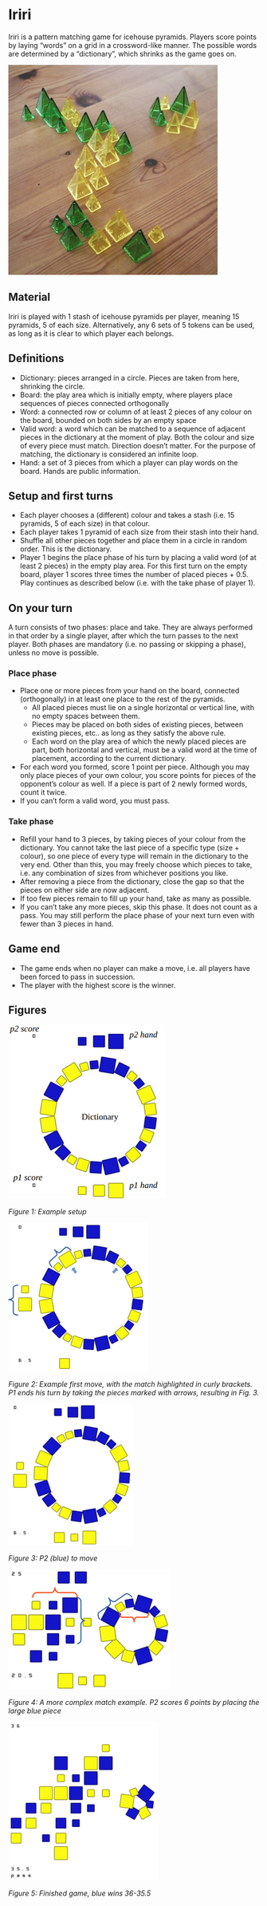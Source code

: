 Iriri
=====

Iriri is a pattern matching game for icehouse pyramids. Players score points by laying “words” on a grid in a crossword-like manner. The possible words are determined by a “dictionary”, which shrinks as the game goes on.

![fig0](realgame.jpg)

Material
--------

Iriri is played with 1 stash of icehouse pyramids per player, meaning 15 pyramids, 5 of each size. Alternatively, any 6 sets of 5 tokens can be used, as long as it is clear to which player each belongs.


Definitions
-----------

- Dictionary: pieces arranged in a circle. Pieces are taken from here, shrinking the circle.
- Board: the play area which is initially empty, where players place sequences of pieces connected orthogonally
- Word: a connected row or column of at least 2 pieces of any colour on the board, bounded on both sides by an empty space
- Valid word: a word which can be matched to a sequence of adjacent pieces in the dictionary at the moment of play. Both the colour and size of every piece must match. Direction doesn’t matter. For the purpose of matching, the dictionary is considered an infinite loop.
- Hand: a set of 3 pieces from which a player can play words on the board. Hands are public information.


Setup and first turns
---------------------

- Each player chooses a (different) colour and takes a stash (i.e. 15 pyramids, 5 of each size) in that colour.
- Each player takes 1 pyramid of each size from their stash into their hand.
- Shuffle all other pieces together and place them in a circle in random order. This is the dictionary.
- Player 1 begins the place phase of his turn by placing a valid word (of at least 2 pieces) in the empty play area. For this first turn on the empty board, player 1 scores three times the number of placed pieces + 0.5. Play continues as described below (i.e. with the take phase of player 1).


On your turn
------------

A turn consists of two phases: place and take. They are always performed in that order by a single player, after which the turn passes to the next player. Both phases are mandatory (i.e. no passing or skipping a phase), unless no move is possible.

### Place phase

- Place one or more pieces from your hand on the board, connected (orthogonally) in at least one place to the rest of the pyramids.
  - All placed pieces must lie on a single horizontal or vertical line, with no empty spaces between them.
  - Pieces may be placed on both sides of existing pieces, between existing pieces, etc.. as long as they satisfy the above rule.
  - Each word on the play area of which the newly placed pieces are part, both horizontal and vertical, must be a valid word at the time of placement, according to the current dictionary.
- For each word you formed, score 1 point per piece. Although you may only place pieces of your own colour, you score points for pieces of the opponent’s colour as well. If a piece is part of 2 newly formed words, count it twice.
- If you can’t form a valid word, you must pass.

### Take phase

- Refill your hand to 3 pieces, by taking pieces of your colour from the dictionary. You cannot take the last piece of a specific type (size + colour), so one piece of every type will remain in the dictionary to the very end. Other than this, you may freely choose which pieces to take, i.e. any combination of sizes from whichever positions you like.
- After removing a piece from the dictionary, close the gap so that the pieces on either side are now adjacent.
- If too few pieces remain to fill up your hand, take as many as possible.
- If you can’t take any more pieces, skip this phase. It does not count as a pass. You may still perform the place phase of your next turn even with fewer than 3 pieces in hand.


Game end
--------

- The game ends when no player can make a move, i.e. all players have been forced to pass in succession.
- The player with the highest score is the winner.


Figures
-------

![fig1](diagrams/01_setup.png)

_Figure 1: Example setup_


![fig2](diagrams/02_firstmove.png)

_Figure 2: Example first move, with the match highlighted in curly brackets. P1 ends his turn by taking the pieces marked with arrows, resulting in Fig. 3._


![fig3](diagrams/03_firstmove_2.png)

_Figure 3: P2 (blue) to move_


![fig4](diagrams/04_match.png)

_Figure 4: A more complex match example. P2 scores 6 points by placing the large blue piece_


![fig5](diagrams/05_gameend.png)

_Figure 5: Finished game, blue wins 36-35.5_
